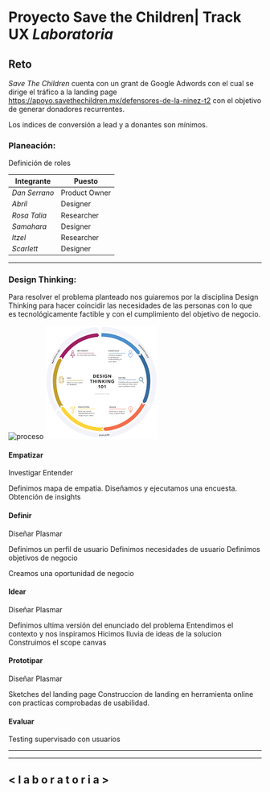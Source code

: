 # Proyecto Save the Children| Track UX _Laboratoria_

## Reto

*Save The Children* cuenta con un grant de Google Adwords con el cual se dirige el tráfico a la landing page https://apoyo.savethechildren.mx/defensores-de-la-ninez-t2 con el objetivo de generar donadores recurrentes.

Los indices de conversión a lead y a donantes son mínimos.



### Planeación:

Definición de roles

Integrante| Puesto |
--- | --- | 
*Dan Serrano* | Product Owner |
*Abril* | Designer|
*Rosa Talia* | Researcher |
*Samahara* | Designer |
*Itzel* | Researcher |
*Scarlett* | Designer |
********************************************************************************

### Design Thinking:

Para resolver el problema planteado nos guiaremos por la disciplina Design Thinking para hacer coincidir las necesidades de las personas con lo que es tecnológicamente factible y con el cumplimiento del objetivo de negocio.

![proceso](https://user-images.githubusercontent.com/32875483/38582798-94726e6a-3cd6-11e8-99f3-da0dc73d4b20.png)
![Design Thinking](assets/images/designThinking.png "Optional title attribute")

#### Empatizar 

Investigar
Entender

Definimos mapa de empatia.
Diseñamos y ejecutamos una encuesta.
Obtención de insights

#### Definir 
Diseñar 
Plasmar

Definimos un perfil de usuario
Definimos necesidades de usuario
Definimos objetivos de negocio

Creamos una oportunidad de negocio

#### Idear 
Diseñar 
Plasmar

Definimos ultima versión del enunciado del problema 
Entendimos el contexto y nos inspiramos
Hicimos lluvia de ideas de la solucion
Construimos el scope canvas

#### Prototipar 
Diseñar 
Plasmar

Sketches del landing page
Construccion de landing en herramienta online con practicas comprobadas de usabilidad.

#### Evaluar 
Testing supervisado con usuarios 




********************************************************************************




********************************************************************************


## < l a b o r a t o r i a >
